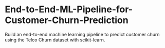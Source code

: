 # End-to-End-ML-Pipeline-for-Customer-Churn-Prediction
Build an end-to-end machine learning pipeline to predict customer churn using the Telco Churn dataset with scikit-learn.
